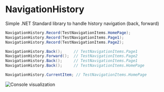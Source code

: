 # NavigationHistory
Simple .NET Standard library to handle history navigation (back, forward)

```csharp
NavigationHistory.Record(TestNavigationItems.HomePage);
NavigationHistory.Record(TestNavigationItems.Page1);
NavigationHistory.Record(TestNavigationItems.Page2);

NavigationHistory.Back();     // TestNavigationItems.Page1
NavigationHistory.Forward();  // TestNavigationItems.Page2
NavigationHistory.Back();     // TestNavigationItems.Page1
NavigationHistory.Back();     // TestNavigationItems.HomePage

NavigationHistory.CurrentItem; // TestNavigationItems.HomePage
```

![Console visualization](http://oi68.tinypic.com/ekp06d.jpg)
